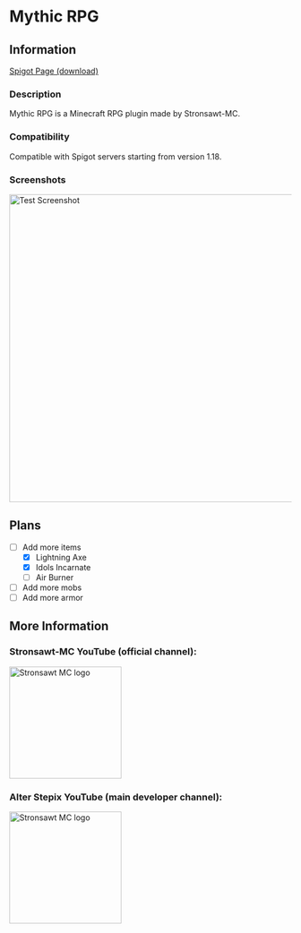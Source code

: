 # Mythic RPG


## Information

[Spigot Page (download)](https://www.spigotmc.org/resources/mythic-rpg.101348/)

### Description
Mythic RPG is a Minecraft RPG plugin made by Stronsawt-MC.

### Compatibility
Compatible with Spigot servers starting from version 1.18.

### Screenshots

<img src="https://i9.ytimg.com/vi_webp/-l5SfjNRyUQ/mq2.webp?sqp=CNisx6gG-oaymwEmCMACELQB8quKqQMa8AEB-AH-CYAC0AWKAgwIABABGGUgWihQMA8=&rs=AOn4CLDjz0m7KvylYUz8WgZkFYZYWEWxKw" width="550" alt="Test Screenshot">

## Plans

- [ ] Add more items
  - [X] Lightning Axe
  - [X] Idols Incarnate
  - [ ] Air Burner

- [ ] Add more mobs
- [ ] Add more armor

## More Information

### Stronsawt-MC YouTube (official channel):

<a href="https://www.youtube.com/@Stronsawt-MC">
    <img src="https://yt3.googleusercontent.com/eKok6ptQCDu6loxdsCQflcGbDy9Vs00JH8YdB2sLI4fmgbibj8b8dm4HspVYF0KTH9XEHxSM=s176-c-k-c0x00ffffff-no-rj" width="200" alt="Stronsawt MC logo">
</a>

### Alter Stepix YouTube (main developer channel):

<a href="https://www.youtube.com/@AlterStepix">
    <img src="https://yt3.googleusercontent.com/mS6y8yL_8a8Nx3EhROltZxJNmw1_HK9JLQ5CAyJwE2J2g83DT-8LdhPQS8Q1ul8OsWgXnAGM=s176-c-k-c0x00ffffff-no-rj" width="200" alt="Stronsawt MC logo">
</a>